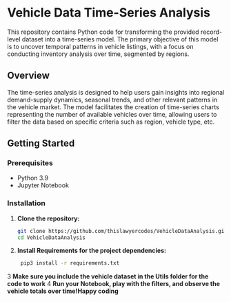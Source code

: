 # Vehicle Data Time-Series Analysis

This repository contains Python code for transforming the provided record-level dataset into a time-series model. The primary objective of this model is to uncover temporal patterns in vehicle listings, with a focus on conducting inventory analysis over time, segmented by regions.

## Overview

The time-series analysis is designed to help users gain insights into regional demand-supply dynamics, seasonal trends, and other relevant patterns in the vehicle market. The model facilitates the creation of time-series charts representing the number of available vehicles over time, allowing users to filter the data based on specific criteria such as region, vehicle type, etc.

## Getting Started

### Prerequisites

- Python 3.9
- Jupyter Notebook

### Installation

1. **Clone the repository:**

   ```bash
   git clone https://github.com/thislawyercodes/VehicleDataAnalysis.git
   cd VehicleDataAnalysis
   
2. **Install Requirements for the project dependencies:**
   ```bash
    pip3 install -r requirements.txt

3 **Make sure you include the vehicle dataset in the Utils folder for the code to work**
4 **Run your Notebook, play with the filters, and observe the vehicle totals over time!Happy coding**
   
